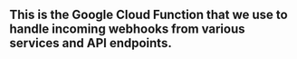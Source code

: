 ## This is the Google Cloud Function that we use to handle incoming webhooks from various services and API endpoints.
